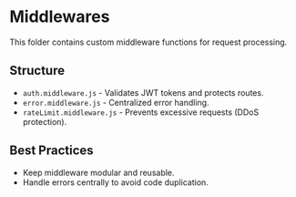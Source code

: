 # Middlewares
This folder contains custom middleware functions for request processing.

## Structure
- `auth.middleware.js` - Validates JWT tokens and protects routes.
- `error.middleware.js` - Centralized error handling.
- `rateLimit.middleware.js` - Prevents excessive requests (DDoS protection).

## Best Practices
- Keep middleware modular and reusable.
- Handle errors centrally to avoid code duplication.
